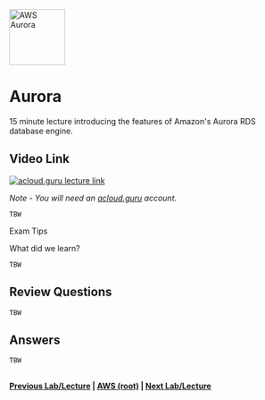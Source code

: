   <img src="https://i.imgur.com/ytVeZB4.png" height="100" title="AWS Aurora" />

Aurora
======

15 minute lecture introducing the features of Amazon's Aurora RDS database engine.


## Video Link

[![acloud.guru lecture link](https://i.imgur.com/vJqYkjt.png)](https://acloud.guru/course/aws-certified-solutions-architect-associate/learn/databases/aurora/watch)

*Note - You will need an [acloud.guru](acloud.guru) account.*


    TBW


Exam Tips

What did we learn?

    TBW

    
## Review Questions

    TBW
    

## Answers

    TBW
  
  
## 

**[Previous Lab/Lecture](databases-elasticache.md) | [AWS (root)](../readme.adoc) | [Next Lab/Lecture](databases-aurora.md)**










